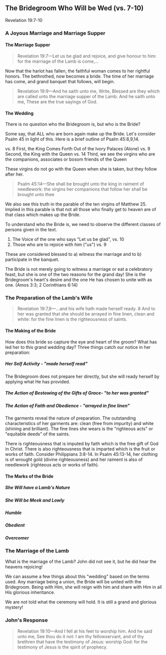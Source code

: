 ## The Bridegroom Who Will be Wed (vs. 7-10)
Revelation 19:7-10

### A Joyous Marriage and Marriage Supper

#### The Marriage Supper

> Revelation 19:7&mdash;Let us be glad and rejoice, and give honour to him: for the marriage of the Lamb is come,&hellip; 

Now that the harlot has fallen, the faithful woman comes to her rightful honors. The bethrothed, now becomes a bride. The time of her marriage has come, and grand banquet that follows, will begin.

> Revelation 19:9&mdash;And he saith unto me, Write, Blessed are they which are called unto the marriage supper of the Lamb. And he saith unto me, These are the true sayings of God.

#### The Wedding

There is no question who the Bridegroom is, but who is the Bride?

Some say, that ALL who are born again make up the Bride. Let's consider Psalm 45 in light of this. Here is a brief outline of Psalm 45:8,9,14.

vs. 8 First, the King Comes Forth Out of the Ivory Palaces (Alone)
vs. 9 Second, the King with the Queen
vs. 14 Third, we see the virgins who are the companions, associates or bosom friends of the Queen

These virgins do not go with the Queen when she is taken, but they follow after her. 

> Psalm 45:14&mdash;She shall be brought unto the king in raiment of needlework: the virgins her companions that follow her shall be brought unto thee

We also see this truth in the parable of the ten virgins of Matthew 25. Implied in this parable is that not all those who finally get to heaven are of that class which makes up the Bride.

To understand who the Bride is, we need to observe the different classes of persons given in the text. 

1. The Voice of the one who says "Let us be glad", vs. 10
2. Those who are to rejoice with him ("us") vs. 9

These are considered blessed to a) witness the marriage and to b) participate in the banquet.

The Bride is not merely going to witness a marriage or eat a celebratory feast, but she is one of the two reasons for the grand day! She is the Bridegroom's heart's desire and the one He has chosen to unite with as one. (Amos 3:3; 2 Corinthians 6:14)

### The Preparation of the Lamb's Wife

> Revelation 19:7,8&mdash;&hellip;and his wife hath made herself ready. 8 And to her was granted that she should be arrayed in fine linen, clean and white: for the fine linen is the righteousness of saints.

#### The Making of the Bride

How does this bride so capture the eye and heart of the groom? What has led her to this grand wedding day? Three things catch our notice in her preparation:

##### Her Self Activity - "made herself read"

The Bridegroom does not prepare her directly, but she will ready herself by applying what He has provided.

##### The Action of Bestowing of the Gifts of Grace- "to her was granted"
##### The Action of Faith and Obedience - "arrayed in fine linen"

The garments reveal the nature of preparation. The outstanding characteristics of her garments are: clean (free from impurity) and white (shining and brilliant). The fine lines she wears is the <dikaioma> "righteous acts" or "equitable deeds" of the saints. 

There is righteousness that is imputed by faith which is the free gift of God in Christ. There is also righteousness that is imparted which is the fruit or works of faith. Consider Philippians 3:8-14. In Psalm 45:13-14, her clothing is of wrought gold (divine righteousness) and her raiment is also of needlework (righteous acts or works of faith).

#### The Marks of the Bride

##### She Will have a Lamb's Nature
##### She Will be Meek and Lowly
##### Humble
##### Obedient
##### Overcomer

### The Marriage of the Lamb

What is the marriage of the Lamb? John did not see it, but he did hear the heavens rejoicing!

We can assume a few things about this "wedding" based on the terms used. Any marriage being a union, the Bride will be united with the Bridegroom. Being with Him, she will reign with him and share with Him in all His glorious inheritance.

We are not told what the ceremony will hold. It is still a grand and glorious mystery!

### John's Response

> Revelation 19:10&mdash;And I fell at his feet to worship him. And he said unto me, See thou do it not: I am thy fellowservant, and of thy brethren that have the testimony of Jesus: worship God: for the testimony of Jesus is the spirit of prophecy.